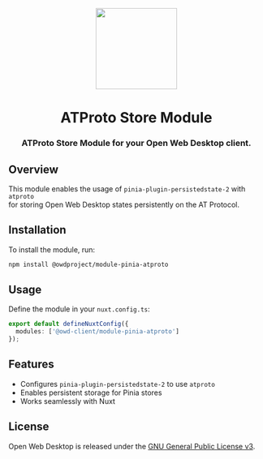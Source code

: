 <p align="center">
  <img width="160" height="160" src="https://avatars.githubusercontent.com/u/201536780?s=160&v=4" />
</p>
<h1 align="center">ATProto Store Module</h1>
<h3 align="center">
  ATProto Store Module for your Open Web Desktop client.
</h3>

## Overview

This module enables the usage of `pinia-plugin-persistedstate-2` with `atproto`  
for storing Open Web Desktop states persistently on the AT Protocol.

## Installation

To install the module, run:

```sh
npm install @owdproject/module-pinia-atproto
```

## Usage

Define the module in your `nuxt.config.ts`:

```ts
export default defineNuxtConfig({
  modules: ['@owd-client/module-pinia-atproto']
});
```

## Features
- Configures `pinia-plugin-persistedstate-2` to use `atproto`
- Enables persistent storage for Pinia stores
- Works seamlessly with Nuxt

## License

Open Web Desktop is released under the [GNU General Public License v3](LICENSE).

